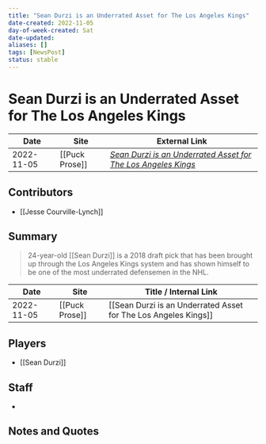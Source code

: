 ```yaml
---
title: "Sean Durzi is an Underrated Asset for The Los Angeles Kings"
date-created: 2022-11-05
day-of-week-created: Sat
date-updated: 
aliases: []
tags: [NewsPost]
status: stable
---
```


# Sean Durzi is an Underrated Asset for The Los Angeles Kings

| Date       | Site           | External Link                                                                                                                                    |
| ---------- | -------------- | ------------------------------------------------------------------------------------------------------------------------------------------------ |
| 2022-11-05 | [[Puck Prose]] | [*Sean Durzi is an Underrated Asset for The Los Angeles Kings*](https://puckprose.com/2022/11/05/sean-durzi-underrated-asset-los-angeles-kings/) |

## Contributors
- [[Jesse Courville-Lynch]]

## Summary
> 24-year-old [[Sean Durzi]] is a 2018 draft pick that has been brought up through the Los Angeles Kings system and has shown himself to be one of the most underrated defensemen in the NHL.

| Date | Site | Title / Internal Link | 
| ---- | ---- | --------------------- |
| 2022-11-05 | [[Puck Prose]]          | [[Sean Durzi is an Underrated Asset for The Los Angeles Kings]]    |

## Players
- [[Sean Durzi]]

## Staff
- 

## Notes and Quotes
> 

